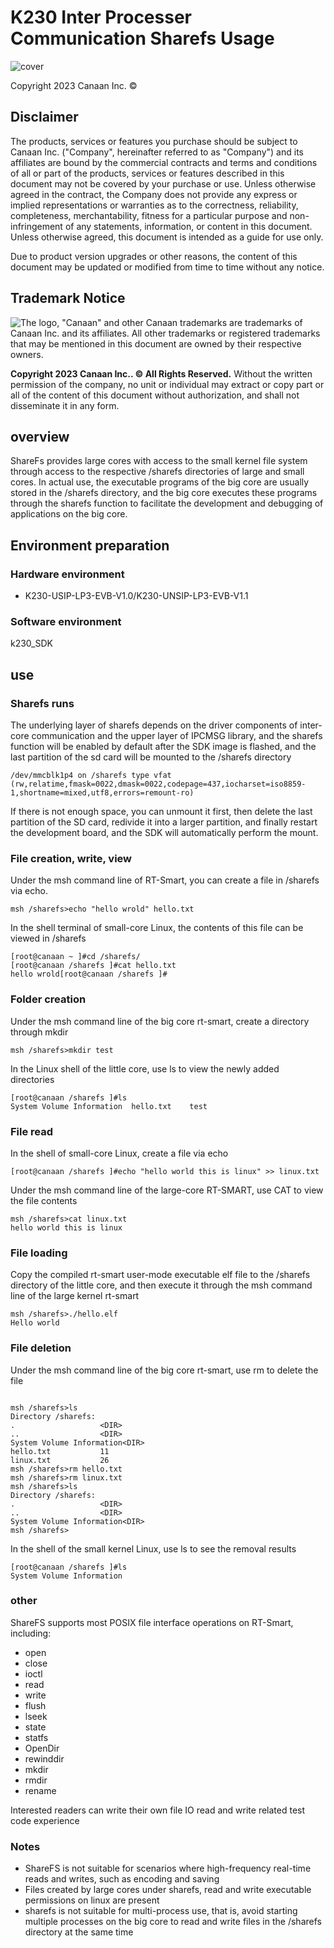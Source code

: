 # K230 Inter Processer Communication Sharefs Usage

![cover](../../../zh/02_applications/tutorials/images/canaan-cover.png)

Copyright 2023 Canaan Inc. ©

<div style="page-break-after:always"></div>

## Disclaimer

The products, services or features you purchase should be subject to Canaan Inc. ("Company", hereinafter referred to as "Company") and its affiliates are bound by the commercial contracts and terms and conditions of all or part of the products, services or features described in this document may not be covered by your purchase or use. Unless otherwise agreed in the contract, the Company does not provide any express or implied representations or warranties as to the correctness, reliability, completeness, merchantability, fitness for a particular purpose and non-infringement of any statements, information, or content in this document. Unless otherwise agreed, this document is intended as a guide for use only.

Due to product version upgrades or other reasons, the content of this document may be updated or modified from time to time without any notice.

## Trademark Notice

![The logo](../../../zh/02_applications/tutorials/images/logo.png), "Canaan" and other Canaan trademarks are trademarks of Canaan Inc. and its affiliates. All other trademarks or registered trademarks that may be mentioned in this document are owned by their respective owners.

**Copyright 2023 Canaan Inc.. © All Rights Reserved.**
Without the written permission of the company, no unit or individual may extract or copy part or all of the content of this document without authorization, and shall not disseminate it in any form.

<div style="page-break-after:always"></div>

## overview

ShareFs provides large cores with access to the small kernel file system through access to the respective /sharefs directories of large and small cores. In actual use, the executable programs of the big core are usually stored in the /sharefs directory, and the big core executes these programs through the sharefs function to facilitate the development and debugging of applications on the big core.

## Environment preparation

### Hardware environment

- K230-USIP-LP3-EVB-V1.0/K230-UNSIP-LP3-EVB-V1.1

### Software environment

k230_SDK

## use

### Sharefs runs

The underlying layer of sharefs depends on the driver components of inter-core communication and the upper layer of IPCMSG library, and the sharefs function will be enabled by default after the SDK image is flashed, and the last partition of the sd card will be mounted to the /sharefs directory

``` shell
/dev/mmcblk1p4 on /sharefs type vfat (rw,relatime,fmask=0022,dmask=0022,codepage=437,iocharset=iso8859-1,shortname=mixed,utf8,errors=remount-ro)
```

If there is not enough space, you can unmount it first, then delete the last partition of the SD card, redivide it into a larger partition, and finally restart the development board, and the SDK will automatically perform the mount.

### File creation, write, view

Under the msh command line of RT-Smart, you can create a file in /sharefs via echo.

``` shell
msh /sharefs>echo "hello wrold" hello.txt
```

In the shell terminal of small-core Linux, the contents of this file can be viewed in /sharefs

``` shell
[root@canaan ~ ]#cd /sharefs/
[root@canaan /sharefs ]#cat hello.txt
hello wrold[root@canaan /sharefs ]#
```

### Folder creation

Under the msh command line of the big core rt-smart, create a directory through mkdir

``` shell
msh /sharefs>mkdir test
```

In the Linux shell of the little core, use ls to view the newly added directories

``` shell
[root@canaan /sharefs ]#ls
System Volume Information  hello.txt    test
```

### File read

In the shell of small-core Linux, create a file via echo

``` shell
[root@canaan /sharefs ]#echo "hello world this is linux" >> linux.txt
```

Under the msh command line of the large-core RT-SMART, use CAT to view the file contents

``` shell
msh /sharefs>cat linux.txt
hello world this is linux
```

### File loading

Copy the compiled rt-smart user-mode executable elf file to the /sharefs directory of the little core, and then execute it through the msh command line of the large kernel rt-smart

``` shell
msh /sharefs>./hello.elf
Hello world
```

### File deletion

Under the msh command line of the big core rt-smart, use rm to delete the file

``` shell

msh /sharefs>ls
Directory /sharefs:
.                   <DIR>
..                  <DIR>
System Volume Information<DIR>
hello.txt           11
linux.txt           26
msh /sharefs>rm hello.txt
msh /sharefs>rm linux.txt
msh /sharefs>ls
Directory /sharefs:
.                   <DIR>
..                  <DIR>
System Volume Information<DIR>
msh /sharefs>
```

In the shell of the small kernel Linux, use ls to see the removal results

``` shell
[root@canaan /sharefs ]#ls
System Volume Information
```

### other

ShareFS supports most POSIX file interface operations on RT-Smart, including:

- open
- close
- ioctl
- read
- write
- flush
- lseek
- state
- statfs
- OpenDir
- rewinddir
- mkdir
- rmdir
- rename

Interested readers can write their own file IO read and write related test code experience

### Notes

- ShareFS is not suitable for scenarios where high-frequency real-time reads and writes, such as encoding and saving
- Files created by large cores under sharefs, read and write executable permissions on linux are present
- sharefs is not suitable for multi-process use, that is, avoid starting multiple processes on the big core to read and write files in the /sharefs directory at the same time
